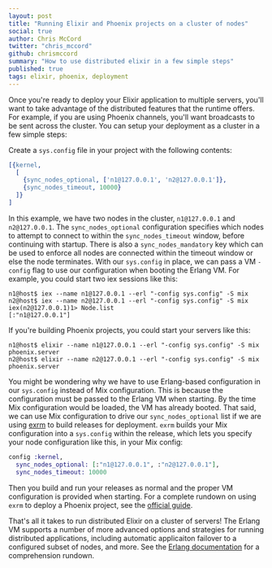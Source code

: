 ```yaml
---
layout: post
title: "Running Elixir and Phoenix projects on a cluster of nodes"
social: true
author: Chris McCord
twitter: "chris_mccord"
github: chrismccord
summary: "How to use distributed elixir in a few simple steps"
published: true
tags: elixir, phoenix, deployment
---
```


Once you're ready to deploy your Elixir application to multiple servers, you'll want to take advantage of the distributed features that the runtime offers. For example, if you are using Phoenix channels, you'll want broadcasts to be sent across the cluster. You can setup your deployment as a cluster in a few simple steps:

Create a `sys.config` file in your project with the following contents:

```erlang
[{kernel,
  [
    {sync_nodes_optional, ['n1@127.0.0.1', 'n2@127.0.0.1']},
    {sync_nodes_timeout, 10000}
  ]}
]
```

In this example, we have two nodes in the cluster, `n1@127.0.0.1` and `n2@127.0.0.1`. The `sync_nodes_optional` configuration specifies which nodes to attempt to connect to within the `sync_nodes_timeout` window, before continuing with startup. There is also a `sync_nodes_mandatory` key which can be used to enforce all nodes are connected within the timeout window or else the node terminates. With our `sys.config` in place, we can pass a VM `-config` flag to use our configuration when booting the Erlang VM. For example, you could start two iex sessions like this:

```console
n1@host$ iex --name n1@127.0.0.1 --erl "-config sys.config" -S mix
n2@host$ iex --name n2@127.0.0.1 --erl "-config sys.config" -S mix
iex(n2@127.0.0.1)1> Node.list
[:"n1@127.0.0.1"]
```

If you're building Phoenix projects, you could start your servers like this:

```console
n1@host$ elixir --name n1@127.0.0.1 --erl "-config sys.config" -S mix phoenix.server
n2@host$ elixir --name n2@127.0.0.1 --erl "-config sys.config" -S mix phoenix.server
```
    
You might be wondering why we have to use Erlang-based configuration in our `sys.config` instead of Mix configuration. This is because the configuration must be passed to the Erlang VM when starting. By the time Mix configuration would be loaded, the VM has already booted. That said, we can use Mix configuration to drive our `sync_nodes_optional` list if we are using [exrm](https://github.com/bitwalker/exrm) to build releases for deployment. `exrm` builds your Mix configuration into a `sys.config` within the release, which lets you specify your node configuration like this, in your Mix config:

```elixir
config :kernel,
  sync_nodes_optional: [:"n1@127.0.0.1", :"n2@127.0.0.1"],
  sync_nodes_timeout: 10000
```

Then you build and run your releases as normal and the proper VM configuration is provided when starting. For a complete rundown on using `exrm` to deploy a Phoenix project, see the [official guide](http://www.phoenixframework.org/docs/advanced-deployment).

That's all it takes to run distributed Elixir on a cluster of servers! The Erlang VM supports a number of more advanced options and strategies for running distributed applications, including automatic applicaiton failover to a configured subset of nodes, and more. See the [Erlang documentation](http://erlang.org/doc/design_principles/distributed_applications.html) for a comprehension rundown. 
